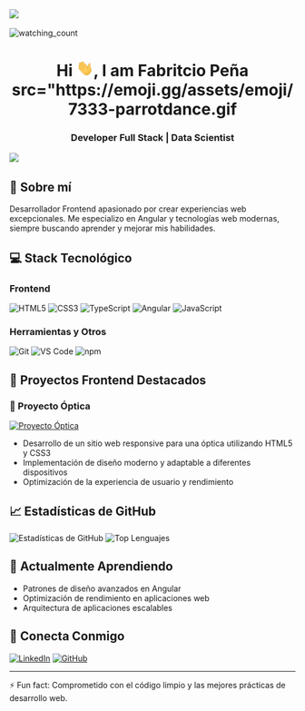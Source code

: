 <!--horizontal divider(gradiant)-->
<img src="https://user-images.githubusercontent.com/73097560/115834477-dbab4500-a447-11eb-908a-139a6edaec5c.gif">
<p align="left"> 
<img src="https://komarev.com/ghpvc/?username=FabritcioPS15&color=brightgreen" alt="watching_count" />
 </p>
<h1 align="center">Hi <img src="https://raw.githubusercontent.com/ABSphreak/ABSphreak/master/gifs/Hi.gif" width="30px">, I am Fabritcio Peña src="https://emoji.gg/assets/emoji/7333-parrotdance.gif </h1>
<h3 align="center">Developer Full Stack | Data Scientist </h3>
<p align="center">
<p></p>
<img src="https://user-images.githubusercontent.com/73097560/115834477-dbab4500-a447-11eb-908a-139a6edaec5c.gif">

## 🚀 Sobre mí
Desarrollador Frontend apasionado por crear experiencias web excepcionales. Me especializo en Angular y tecnologías web modernas, siempre buscando aprender y mejorar mis habilidades.

## 💻 Stack Tecnológico

### Frontend
![HTML5](https://img.shields.io/badge/-HTML5-E34F26?style=flat-square&logo=html5&logoColor=white)
![CSS3](https://img.shields.io/badge/-CSS3-1572B6?style=flat-square&logo=css3&logoColor=white)
![TypeScript](https://img.shields.io/badge/-TypeScript-3178C6?style=flat-square&logo=typescript&logoColor=white)
![Angular](https://img.shields.io/badge/-Angular-DD0031?style=flat-square&logo=angular&logoColor=white)
![JavaScript](https://img.shields.io/badge/-JavaScript-F7DF1E?style=flat-square&logo=javascript&logoColor=black)

### Herramientas y Otros
![Git](https://img.shields.io/badge/-Git-F05032?style=flat-square&logo=git&logoColor=white)
![VS Code](https://img.shields.io/badge/-VS%20Code-007ACC?style=flat-square&logo=visual-studio-code&logoColor=white)
![npm](https://img.shields.io/badge/-NPM-CB3837?style=flat-square&logo=npm&logoColor=white)

## 🎯 Proyectos Frontend Destacados
### 💼 Proyecto Óptica
[![Proyecto Óptica](https://github-readme-stats.vercel.app/api/pin/?username=FabritcioPS15&repo=Proyecto-ptica-&theme=dark)](https://github.com/FabritcioPS15/Proyecto-ptica-)
- Desarrollo de un sitio web responsive para una óptica utilizando HTML5 y CSS3
- Implementación de diseño moderno y adaptable a diferentes dispositivos
- Optimización de la experiencia de usuario y rendimiento

## 📈 Estadísticas de GitHub
![Estadísticas de GitHub](https://github-readme-stats.vercel.app/api?username=FabritcioPS15&show_icons=true&theme=dark)
![Top Lenguajes](https://github-readme-stats.vercel.app/api/top-langs/?username=FabritcioPS15&layout=compact&theme=dark)

## 🌱 Actualmente Aprendiendo
- Patrones de diseño avanzados en Angular
- Optimización de rendimiento en aplicaciones web
- Arquitectura de aplicaciones escalables

## 🤝 Conecta Conmigo
[![LinkedIn](https://img.shields.io/badge/-LinkedIn-0A66C2?style=flat-square&logo=linkedin&logoColor=white)](https://www.linkedin.com/in/fabritciops15/)
[![GitHub](https://img.shields.io/badge/-GitHub-181717?style=flat-square&logo=github&logoColor=white)](https://github.com/FabritcioPS15)

---
⚡ Fun fact: Comprometido con el código limpio y las mejores prácticas de desarrollo web.



